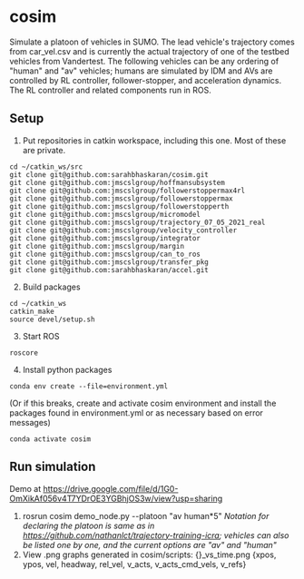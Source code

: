 # cosim

Simulate a platoon of vehicles in SUMO. The lead vehicle's trajectory comes from car_vel.csv and is currently the actual trajectory of one of the testbed vehicles from Vandertest. The following vehicles can be any ordering of "human" and "av" vehicles; humans are simulated by IDM and AVs are controlled by RL controller, follower-stopper, and acceleration dynamics. The RL controller and related components run in ROS.


## Setup

1. Put repositories in catkin workspace, including this one. Most of these are private.
```
cd ~/catkin_ws/src
git clone git@github.com:sarahbhaskaran/cosim.git
git clone git@github.com:jmscslgroup/hoffmansubsystem
git clone git@github.com:jmscslgroup/followerstoppermax4rl
git clone git@github.com:jmscslgroup/followerstoppermax
git clone git@github.com:jmscslgroup/followerstopperth
git clone git@github.com:jmscslgroup/micromodel
git clone git@github.com:jmscslgroup/trajectory_07_05_2021_real
git clone git@github.com:jmscslgroup/velocity_controller
git clone git@github.com:jmscslgroup/integrator
git clone git@github.com:jmscslgroup/margin
git clone git@github.com:jmscslgroup/can_to_ros
git clone git@github.com:jmscslgroup/transfer_pkg
git clone git@github.com:sarahbhaskaran/accel.git
```
2. Build packages
```
cd ~/catkin_ws
catkin_make
source devel/setup.sh
```
3. Start ROS
```
roscore
```
4. Install python packages
```
conda env create --file=environment.yml
```
(Or if this breaks, create and activate cosim environment and install the packages found in environment.yml or as necessary based on error messages)
```
conda activate cosim
```

## Run simulation
Demo at https://drive.google.com/file/d/1G0-OmXikAf056v4T7YDrOE3YGBhjOS3w/view?usp=sharing

1. rosrun cosim demo\_node.py --platoon "av human\*5"
  *Notation for declaring the platoon is same as in https://github.com/nathanlct/trajectory-training-icra; vehicles can also be listed one by one, and the current options are "av" and "human"*
2. View .png graphs generated in cosim/scripts: {}\_vs\_time.png {xpos, ypos, vel, headway, rel\_vel, v\_acts, v\_acts\_cmd\_vels, v\_refs}
